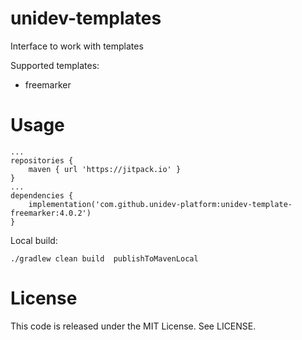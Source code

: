 # unidev-templates

Interface to work with templates

Supported templates:
  * freemarker

# Usage
```
...
repositories {
    maven { url 'https://jitpack.io' }
}
...
dependencies {
    implementation('com.github.unidev-platform:unidev-template-freemarker:4.0.2')
}
```

Local build:
```
./gradlew clean build  publishToMavenLocal
```

# License

This code is released under the MIT License. See LICENSE.
